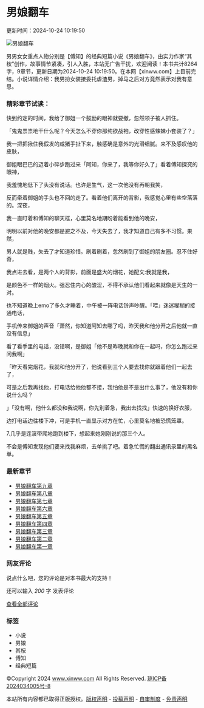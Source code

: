 # 男娘翻车

更新时间：2024-10-24 10:19:50

![男娘翻车](https://img.qlydw.com/covers/an6Yja.jpg)

男男女女重点人物分别是【傅知】的经典短篇小说《男娘翻车》，由实力作家“其桉”创作，故事情节紧凑，引人入胜，本站无广告干扰，欢迎阅读！本书共计8264字，9章节，更新日期为2024-10-24 10:19:50。在本网【xinww.com】上目前完结。小说详情介绍：我男扮女装接委托虐渣男，掉马之后对方竟然表示对我有意思。

### 精彩章节试读：

快到约定的时间，我给了御姐一个鼓励的眼神就要撤，忽然领子被人抓住。

「鬼鬼祟祟地干什么呢？今天怎么不穿你那纯欲战袍，改穿性感辣妹小套装了？」

我一把把揪住我假发的咸猪手扯下来，触感确是意外的光滑细腻。来不及感叹他的皮肤，

御姐眼巴巴的迈着小碎步跑过来「阿知，你来了，我等你好久了」看着傅知探究的眼神，

我羞愧地低下了头没有说话。也许是生气，这一次他没有再朝我笑，

反而牵着御姐的手头也不回的走了。看着他们离开的背影，我感觉心里有些空落落的。深夜，

我一直盯着和傅知的聊天框，心里莫名地期盼着能看到他的晚安，

明明以前对他的晚安都是避之不及，今天失去了，我才知道自己有多不习惯。果然，

男人就是贱，失去了才知道珍惜。刷着刷着，忽然刷到了御姐的朋友圈。忍不住好奇，

我点进去看，是两个人的背影，前面是盛大的烟花，她配文:我就是我，

是颜色不一样的烟火。强忍住内心的酸涩，不得不承认他们看起来就像是天生的一对。

也不知道晚上emo了多久才睡着，中午被一阵电话铃声吵醒。「喂」迷迷糊糊的接通电话，

手机传来御姐的声音「萧然，你知道阿知去哪了吗，昨天我和他分开之后他就一直没有信息」

看了看手里的电话，没错啊，是御姐「他不是昨晚就和你在一起吗，你怎么跑过来问我啊」

「昨天看完烟花，我就和他分开了，他说看到三个人要去找你就跟着他们一起去了，

可是之后我再找他，打电话给他他都不接，我怕他是不是出什么事了，他没有和你说什么吗？

」「没有啊，他什么都没和我说啊，你先别着急，我出去找找」快速的换好衣服，

边打电话边往楼下冲，可是手机一直显示对方在忙，心里莫名地被恐慌笼罩。

7.几乎是连滚带爬地跑到楼下，想起来她刚刚说的那三个人。

不会是傅知发现他们要来找我麻烦，去单挑了吧。着急忙慌的翻出通讯录里的黑名单。

### 最新章节

-   [男娘翻车第九章](https://www.xinww.com/dpodg/556525/13535065.html)
-   [男娘翻车第八章](https://www.xinww.com/dpodg/556525/13535064.html)
-   [男娘翻车第七章](https://www.xinww.com/dpodg/556525/13535063.html)
-   [男娘翻车第六章](https://www.xinww.com/dpodg/556525/13535062.html)
-   [男娘翻车第五章](https://www.xinww.com/dpodg/556525/13535061.html)
-   [男娘翻车第四章](https://www.xinww.com/dpodg/556525/13535060.html)
-   [男娘翻车第三章](https://www.xinww.com/dpodg/556525/13535059.html)
-   [男娘翻车第二章](https://www.xinww.com/dpodg/556525/13535058.html)
-   [男娘翻车第一章](https://www.xinww.com/dpodg/556525/13535057.html)

### 网友评论

说点什么吧，您的评论是对本书最大的支持！

还可以输入 _200_ 字 发表评论

[查看全部评论](#)

### 标签

- 小说
- 男娘
- 其桉
- 傅知
- 经典短篇

©Copyright 2024 www.xinww.com All Rights Reserved. [琼ICP备2024034005号-8](https://beian.miit.gov.cn/)

本站所有内容都已取得正版授权。[版权声明](/copyright.html) - [投稿声明](/tg.html) - [自审制度](/tm.html) - [免责声明](/mz.html)